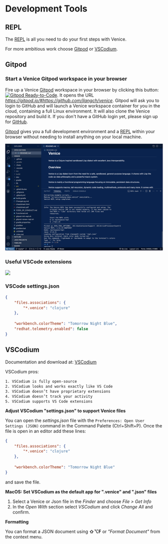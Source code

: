 # Development Tools



## REPL

The [REPL](doc/readme/repl.md) is all you need to do your first steps with Venice.

For more ambitious work choose [Gitpod](#gitpod) or [VSCodium](#vscodium).



## Gitpod

### Start a Venice Gitpod workspace in your browser

Fire up a Venice [Gitpod](https://gitpod.io/) workspace in your browser by clicking this button: [![Gitpod Ready-to-Code](https://img.shields.io/badge/Gitpod-Ready--to--Code-blue?logo=gitpod)](https://gitpod.io/#https://github.com/jlangch/venice). It opens the URL _https://gitpod.io/#https://github.com/jlangch/venice_. Gitpod will ask you to login to GitHub and will launch a Venice workspace container for you in the cloud, containing a full Linux environment. It will also clone the Venice repository and build it. If you don't have a GitHub login yet, please sign up for [GitHub](https://github.com/).

[Gitpod](https://gitpod.io/) gives you a full development environment and a [REPL](doc/readme/repl.md) within your browser without needing to install anything on your local machine.

<img src="https://github.com/jlangch/venice/blob/master/doc/assets/gitpod/gitpod-repl.png">


### Useful VSCode extensions

<img src="https://github.com/jlangch/venice/blob/master/doc/assets/gitpod/gitpod-VsCodeExtensions.png" width="300">


### VSCode settings.json

```json
{
    "files.associations": {
        "*.venice": "clojure"
    },
    
    "workbench.colorTheme": "Tomorrow Night Blue",
    "redhat.telemetry.enabled": false    
}
```



## VSCodium

Documentation and download at: [VSCodium](https://vscodium.com/)

VSCodium pros:

    1. VSCodium is fully open-source
    2. VSCodium looks and works exactly like VS Code
    3. VSCodium doesn’t have proprietary extensions
    4. VSCodium doesn’t track your activity
    5. VSCodium supports VS Code extensions
 
   
**Adjust VSCodium "settings.json" to support Venice files**

You can open the *settings.json* file with the `Preferences: Open User Settings (JSON)` command in the Command Palette (Ctrl+Shift+P). Once the file is open in an editor add these lines:

```json
{
    "files.associations": {
        "*.venice": "clojure"
    },
    
    "workbench.colorTheme": "Tomorrow Night Blue"    
}
```

and save the file.


**MacOS: Set VSCodium as the default app for ".venice" and ".json" files**

1. Select a Venice or Json file in the *Finder* and choose *File > Get Info*
2. In the *Open With* section select *VSCodium* and click *Change All* and confirm.


**Formatting**

You can format a JSON document using **⇧⌥F** or *"Format Document"* from the context menu.





